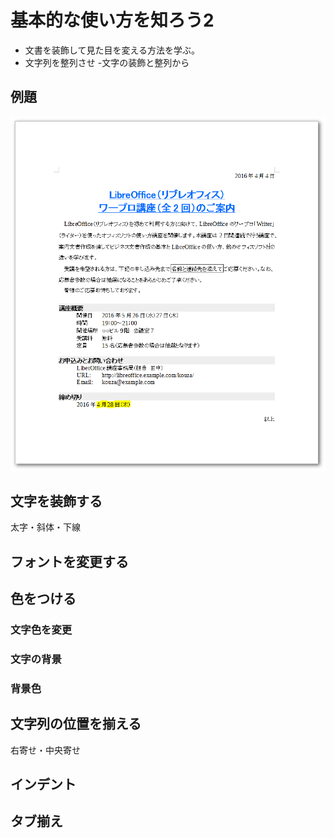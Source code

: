 # 基本的な使い方を知ろう2

- 文書を装飾して見た目を変える方法を学ぶ。
- 文字列を整列させ
-文字の装飾と整列から

## 例題

![例題](../files/writer-sample1-after.png)


## 文字を装飾する

太字・斜体・下線

## フォントを変更する


## 色をつける

### 文字色を変更


### 文字の背景


### 背景色


## 文字列の位置を揃える

右寄せ・中央寄せ

## インデント

## タブ揃え
